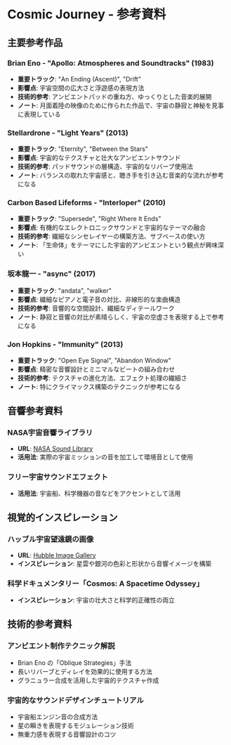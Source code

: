# Cosmic Journey - 参考資料

## 主要参考作品

### Brian Eno - "Apollo: Atmospheres and Soundtracks" (1983)

- **重要トラック**: "An Ending (Ascent)", "Drift"
- **影響点**: 宇宙空間の広大さと浮遊感の表現方法
- **技術的参考**: アンビエントパッドの重ね方、ゆっくりとした音楽的展開
- **ノート**: 月面着陸の映像のために作られた作品で、宇宙の静寂と神秘を見事に表現している

### Stellardrone - "Light Years" (2013)

- **重要トラック**: "Eternity", "Between the Stars"
- **影響点**: 宇宙的なテクスチャと壮大なアンビエントサウンド
- **技術的参考**: パッドサウンドの層構造、宇宙的なリバーブ使用法
- **ノート**: バランスの取れた宇宙感と、聴き手を引き込む音楽的な流れが参考になる

### Carbon Based Lifeforms - "Interloper" (2010)

- **重要トラック**: "Supersede", "Right Where It Ends"
- **影響点**: 有機的なエレクトロニックサウンドと宇宙的なテーマの融合
- **技術的参考**: 繊細なシンセレイヤーの構築方法、サブベースの使い方
- **ノート**: 「生命体」をテーマにした宇宙的アンビエントという観点が興味深い

### 坂本龍一 - "async" (2017)

- **重要トラック**: "andata", "walker"
- **影響点**: 繊細なピアノと電子音の対比、非線形的な楽曲構造
- **技術的参考**: 音響的な空間設計、繊細なディテールワーク
- **ノート**: 静寂と音響の対比が素晴らしく、宇宙の空虚さを表現する上で参考になる

### Jon Hopkins - "Immunity" (2013)

- **重要トラック**: "Open Eye Signal", "Abandon Window"
- **影響点**: 精密な音響設計とミニマルなビートの組み合わせ
- **技術的参考**: テクスチャの進化方法、エフェクト処理の繊細さ
- **ノート**: 特にクライマックス構築のテクニックが参考になる

## 音響参考資料

### NASA宇宙音響ライブラリ

- **URL**: [NASA Sound Library](https://www.nasa.gov/connect/sounds/)
- **活用法**: 実際の宇宙ミッションの音を加工して環境音として使用

### フリー宇宙サウンドエフェクト

- **活用法**: 宇宙船、科学機器の音などをアクセントとして活用

## 視覚的インスピレーション

### ハッブル宇宙望遠鏡の画像

- **URL**: [Hubble Image Gallery](https://www.nasa.gov/mission_pages/hubble/images/)
- **インスピレーション**: 星雲や銀河の色彩と形状から音響イメージを構築

### 科学ドキュメンタリー「Cosmos: A Spacetime Odyssey」

- **インスピレーション**: 宇宙の壮大さと科学的正確性の両立

## 技術的参考資料

### アンビエント制作テクニック解説

- Brian Eno の「Oblique Strategies」手法
- 長いリバーブとディレイを効果的に使用する方法
- グラニュラー合成を活用した宇宙的テクスチャ作成

### 宇宙的なサウンドデザインチュートリアル

- 宇宙船エンジン音の合成方法
- 星の瞬きを表現するモジュレーション技術
- 無重力感を表現する音響設計のコツ
